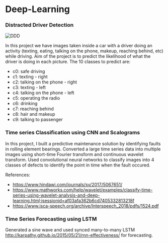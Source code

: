 # Deep-Learning

### Distracted Driver Detection

![DDD](https://storage.googleapis.com/kaggle-competitions/kaggle/5048/media/drivers_statefarm.png)

In this project we have images taken inside a car with a driver doing an activity (texting, eating, talking on the phone, makeup, reaching behind, etc) while driving. Aim of the project is to predict the likelihood of what the driver is doing in each picture. 
The 10 classes to predict are:

 *   c0: safe driving
 *   c1: texting - right
 *   c2: talking on the phone - right
 *   c3: texting - left
 *   c4: talking on the phone - left
 *   c5: operating the radio
 *   c6: drinking
 *   c7: reaching behind
 *   c8: hair and makeup
 *   c9: talking to passenger

### Time series Classification using CNN and Scalograms

In this project, I built a predictive maintenance solution by identifying faults in rolling element bearings. Converted a large time series data into multiple images using short-time Fourier transform and continuous wavelet transform. Used convolutional neural networks to classify images into 4 classes of defects to identify the point in time when the fault occured.

References:
* https://www.hindawi.com/journals/sv/2017/5067651/
* https://www.mathworks.com/help/wavelet/examples/classify-time-series-using-wavelet-analysis-and-deep-learning.html;jsessionid=af03afa362b6cd7405332813218f
* https://www.isca-speech.org/archive/Interspeech_2018/pdfs/1524.pdf

### Time Series Forecasting using LSTM

Generated a sine wave and used synced many-to-many LSTM http://karpathy.github.io/2015/05/21/rnn-effectiveness/ for forecasting.
